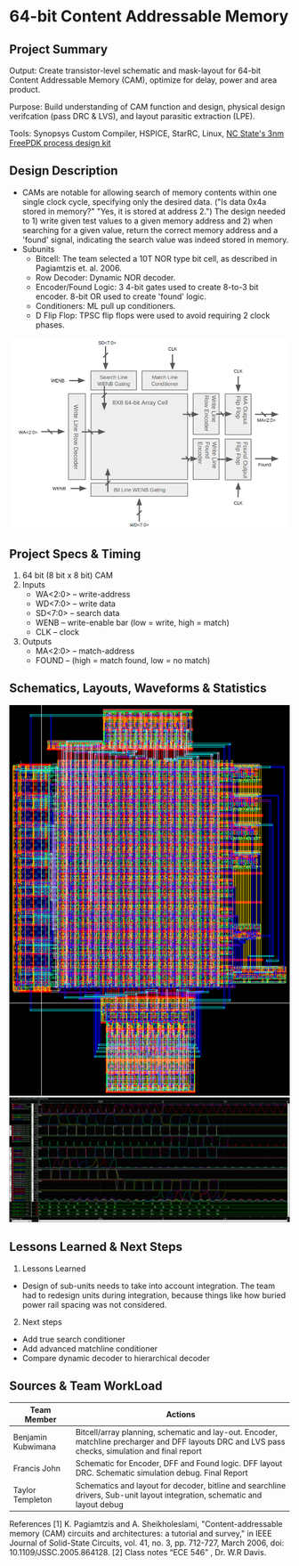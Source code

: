 # 64-bit Content Addressable Memory

## Project Summary

Output: Create transistor-level schematic and mask-layout for 64-bit Content Addressable Memory (CAM), optimize for delay, power and area product.

Purpose: Build understanding of CAM function and design, physical design verifcation (pass DRC & LVS), and layout parasitic extraction (LPE).

Tools: Synopsys Custom Compiler, HSPICE,  StarRC, Linux, [NC State's 3nm FreePDK process design kit](https://eda.ncsu.edu/FreePDK/)


## Design Description
* CAMs are notable for allowing search of memory contents within one single clock cycle, specifying only the desired data. ("Is data 0x4a stored in memory?" "Yes, it is stored at address 2.")  The design needed to 1) write given test values to a given memory address and 2) when searching for a given value, return the correct memory address and a 'found' signal, indicating the search value was indeed stored in memory.
* Subunits
    * Bitcell: The team selected a 10T NOR type bit cell, as described in Pagiamtzis et. al. 2006.
    * Row Decoder: Dynamic NOR decoder.
    * Encoder/Found Logic: 3 4-bit gates used to create 8-to-3 bit encoder. 8-bit OR used to create 'found' logic.
    * Conditioners: ML pull up conditioners.
    * D Flip Flop: TPSC flip flops were used to avoid requiring 2 clock phases.
      
 ![](https://github.com/taylortempleton/64bit_CAM/blob/main/Docs/BlockDiagram_FinalReport.png)
  

## Project Specs & Timing
1. 64 bit (8 bit x 8 bit) CAM
2. Inputs
    * WA<2:0> – write-address
    * WD<7:0> – write data
    * SD<7:0> – search data
    * WENB – write-enable bar (low = write, high = match)
    * CLK – clock
3. Outputs
    * MA<2:0> – match-address
    * FOUND – (high = match found, low = no match)

## Schematics, Layouts, Waveforms & Statistics
![](https://github.com/taylortempleton/64bit_CAM/blob/main/Docs/CAM_Master_Layout.png)
![](https://github.com/taylortempleton/64bit_CAM/blob/main/Docs/STARRC_Output.png)

## Lessons Learned & Next Steps
1. Lessons Learned
* Design of sub-units needs to take into account integration.  The team had to redesign units during integration, because things like how buried power rail spacing was not considered.
2. Next steps
* Add true search conditioner
* Add advanced matchline conditioner
* Compare dynamic decoder to hierarchical decoder

## Sources & Team WorkLoad

| Team Member                | Actions            |
|----------------------|--------------------------------------|
| Benjamin Kubwimana         | Bitcell/array planning, schematic and lay-out. Encoder, matchline precharger and DFF layouts DRC and LVS pass checks, simulation and final report |
| Francis John       | Schematic for Encoder, DFF and Found logic. DFF layout DRC. Schematic simulation debug. Final Report |
| Taylor Templeton            | Schematics and layout for decoder, bitline and searchline drivers, Sub-unit layout integration, schematic and layout debug |

References
[1] K. Pagiamtzis and A. Sheikholeslami, "Content-addressable memory (CAM)
circuits and architectures: a tutorial and survey," in IEEE Journal of
Solid-State Circuits, vol. 41, no. 3, pp. 712-727, March 2006, doi:
10.1109/JSSC.2005.864128.
[2] Class notes “ECE 546” , Dr. W.R Davis.
